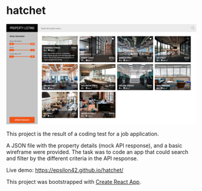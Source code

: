 # hatchet

![](screenshot.png)

This project is the result of a coding test for a job application.

A JSON file with the property details (mock API response), and a basic wireframe were provided. The task was to code an app that could search and filter by the different criteria in the API response.

Live demo: https://epsilon42.github.io/hatchet/

This project was bootstrapped with [Create React App](https://github.com/facebook/create-react-app).
